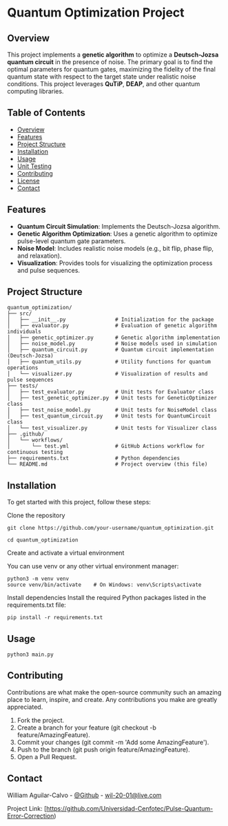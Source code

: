 # Quantum Optimization Project

## Overview

This project implements a **genetic algorithm** to optimize a **Deutsch-Jozsa quantum circuit** in the presence of noise. The primary goal is to find the optimal parameters for quantum gates, maximizing the fidelity of the final quantum state with respect to the target state under realistic noise conditions. This project leverages **QuTiP**, **DEAP**, and other quantum computing libraries.

## Table of Contents

- [Overview](#overview)
- [Features](#features)
- [Project Structure](#project-structure)
- [Installation](#installation)
- [Usage](#usage)
- [Unit Testing](#unit-testing)
- [Contributing](#contributing)
- [License](#license)
- [Contact](#contact)

## Features

- **Quantum Circuit Simulation**: Implements the Deutsch-Jozsa algorithm.
- **Genetic Algorithm Optimization**: Uses a genetic algorithm to optimize pulse-level quantum gate parameters.
- **Noise Model**: Includes realistic noise models (e.g., bit flip, phase flip, and relaxation).
- **Visualization**: Provides tools for visualizing the optimization process and pulse sequences.

## Project Structure

```
quantum_optimization/
├── src/
│   ├── __init__.py                # Initialization for the package
│   ├── evaluator.py               # Evaluation of genetic algorithm individuals
│   ├── genetic_optimizer.py       # Genetic algorithm implementation
│   ├── noise_model.py             # Noise models used in simulation
│   ├── quantum_circuit.py         # Quantum circuit implementation (Deutsch-Jozsa)
│   ├── quantum_utils.py           # Utility functions for quantum operations
│   └── visualizer.py              # Visualization of results and pulse sequences
├── tests/
│   ├── test_evaluator.py          # Unit tests for Evaluator class
│   ├── test_genetic_optimizer.py  # Unit tests for GeneticOptimizer class
│   ├── test_noise_model.py        # Unit tests for NoiseModel class
│   ├── test_quantum_circuit.py    # Unit tests for QuantumCircuit class
│   └── test_visualizer.py         # Unit tests for Visualizer class
├── .github/
│   └── workflows/
│       └── test.yml               # GitHub Actions workflow for continuous testing
├── requirements.txt               # Python dependencies
└── README.md                      # Project overview (this file)
```

## Installation

To get started with this project, follow these steps:

Clone the repository

```
git clone https://github.com/your-username/quantum_optimization.git

cd quantum_optimization
```
Create and activate a virtual environment

You can use venv or any other virtual environment manager:

```
python3 -m venv venv
source venv/bin/activate    # On Windows: venv\Scripts\activate
```
Install dependencies
Install the required Python packages listed in the requirements.txt file:

```
pip install -r requirements.txt
```

## Usage

```
python3 main.py
```

## Contributing

Contributions are what make the open-source community such an amazing place to learn, inspire, and create. Any contributions you make are greatly appreciated.

1. Fork the project.
2. Create a branch for your feature (git checkout -b feature/AmazingFeature).
3. Commit your changes (git commit -m 'Add some AmazingFeature').
4. Push to the branch (git push origin feature/AmazingFeature).
5. Open a Pull Request.


## Contact

William Aguilar-Calvo - [@Github](https://github.com/william2215) - wil-20-01@live.com

Project Link: [https://github.com/Universidad-Cenfotec/Pulse-Quantum-Error-Correction)

